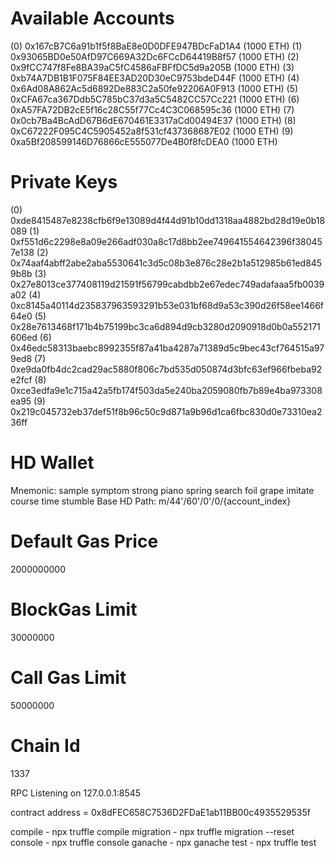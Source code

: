 Available Accounts
==================
(0) 0x167cB7C6a91b1f5f8BaE8e0D0DFE947BDcFaD1A4 (1000 ETH)
(1) 0x93065BD0e50AfD97C669A32Dc6FCcD64419B8f57 (1000 ETH)
(2) 0x9fCC747f8Fe8BA39aC5fC4586aFBFfDC5d9a205B (1000 ETH)
(3) 0xb74A7DB1B1F075F84EE3AD20D30eC9753bdeD44F (1000 ETH)
(4) 0x6Ad08A862Ac5d6892De883C2a50fe92206A0F913 (1000 ETH)
(5) 0xCFA67ca367Ddb5C785bC37d3a5C5482CC57Cc221 (1000 ETH)
(6) 0xA57FA72DB2cE5f16c28C55f77Cc4C3C068595c36 (1000 ETH)
(7) 0x0cb7Ba4BcAdD67B6dE670461E3317aCd00494E37 (1000 ETH)
(8) 0xC67222F095C4C5905452a8f531cf437368687E02 (1000 ETH)
(9) 0xa5Bf208599146D76866cE555077De4B0f8fcDEA0 (1000 ETH)

Private Keys
==================
(0) 0xde8415487e8238cfb6f9e13089d4f44d91b10dd1318aa4882bd28d19e0b18089
(1) 0xf551d6c2298e8a09e266adf030a8c17d8bb2ee749641554642396f380457e138
(2) 0x74aaf4abff2abe2aba5530641c3d5c08b3e876c28e2b1a512985b61ed8459b8b
(3) 0x27e8013ce377408119d21591f56799cabdbb2e67edec749adafaaa5fb0039a02
(4) 0xc8145a40114d235837963593291b53e031bf68d9a53c390d26f58ee1466f64e0
(5) 0x28e7613468f171b4b75199bc3ca6d894d9cb3280d2090918d0b0a552171606ed
(6) 0x46edc58313baebc8992355f87a41ba4287a71389d5c9bec43cf764515a979ed8
(7) 0xe9da0fb4dc2cad29ac5880f806c7bd535d050874d3bfc63ef966fbeba92e2fcf
(8) 0xce3edfa9e1c715a42a5fb174f503da5e240ba2059080fb7b89e4ba973308ea95
(9) 0x219c045732eb37def51f8b96c50c9d871a9b96d1ca6fbc830d0e73310ea236ff

HD Wallet
==================
Mnemonic:      sample symptom strong piano spring search foil grape imitate course time stumble
Base HD Path:  m/44'/60'/0'/0/{account_index}

Default Gas Price
==================
2000000000

BlockGas Limit
==================
30000000

Call Gas Limit
==================
50000000

Chain Id
==================
1337

RPC Listening on 127.0.0.1:8545

contract address = 0x8dFEC658C7536D2FDaE1ab11BB00c4935529535f

compile - npx truffle compile
migration - npx truffle migration --reset
console - npx truffle console
ganache - npx ganache
test - npx truffle test